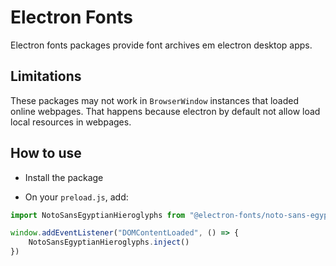 # Electron Fonts

Electron fonts packages provide font archives em electron desktop apps.

## Limitations

These packages may not work in `BrowserWindow` instances that loaded online webpages. That happens because electron by default not allow load local resources in webpages.

## How to use

* Install the package

* On your `preload.js`, add:

```ts
import NotoSansEgyptianHieroglyphs from "@electron-fonts/noto-sans-egyptian-hieroglyphs"

window.addEventListener("DOMContentLoaded", () => {
    NotoSansEgyptianHieroglyphs.inject()
})
```